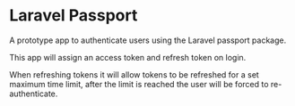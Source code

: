 # Laravel Passport

A prototype app to authenticate users using the Laravel passport package.

This app will assign an access token and refresh token on login.

When refreshing tokens it will allow tokens to be refreshed for a set maximum time limit, after the limit is reached the user will be forced to re-authenticate. 
